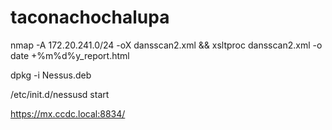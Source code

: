 # taconachochalupa

nmap -A 172.20.241.0/24 -oX dansscan2.xml && xsltproc dansscan2.xml -o date +%m%d%y_report.html


dpkg -i Nessus.deb

/etc/init.d/nessusd start

https://mx.ccdc.local:8834/
